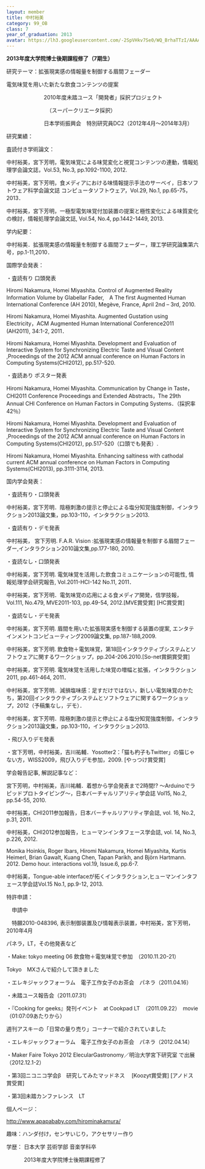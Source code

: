 ```yaml
---
layout: member
title: 中村裕美
category: 99_OB
class: 7
year_of_graduation: 2013
avatar: https://lh3.googleusercontent.com/-2SpVHkv7Se0/WQ_BrhaTTzI/AAAAAAAAqMg/4aKcuitBaUEq4lu4V-UXeUnWeqBgtnT9wCLcB/p-s300/nakamura1.jpg
---
```

**2013年度大学院博士後期課程修了（7期生）**

研究テーマ：拡張現実感の情報量を制御する眉間フェーダー

電気味覚を用いた新たな飲食コンテンツの提案

　　　　　　　2010年度未踏ユース「開発者」採択プロジェクト

　　　　　　　　（スーパークリエータ採択）

　　　　　　　日本学術振興会　特別研究員DC2（2012年4月～2014年3月）



研究業績：

査読付き学術論文：

中村裕美，宮下芳明，電気味覚による味覚変化と視覚コンテンツの連動，情報処理学会論文誌，Vol.53, No.3, pp.1092-1100, 2012.

中村裕美，宮下芳明，食メディアにおける味情報提示手法のサーベイ，日本ソフトウェア科学会論文誌 コンピュータソフトウェア，Vol.29, No.1, pp.65-75，2013．

中村裕美，宮下芳明，一極型電気味覚付加装置の提案と極性変化による味質変化の検討，情報処理学会論文誌, Vol.54, No.4, pp.1442-1449, 2013.

学内紀要：

中村裕美．拡張現実感の情報量を制御する眉間フェーダー，理工学研究論集第六号，pp.1-11,2010．

国際学会発表：

・査読有り 口頭発表

Hiromi Nakamura, Homei Miyashita. Control of Augmented Reality Information Volume by Glabellar Fader,　A The first Augmented Human International Conference (AH 2010), Megève, France, April 2nd – 3rd, 2010.

Hiromi Nakamura, Homei Miyashita. Augmented Gustation using Electricity，ACM Augmented Human International Conference2011 (AH2011), 34:1-2, 2011．

Hiromi Nakamura, Homei Miyashita. Development and Evaluation of Interactive System for Synchronizing Electric Taste and Visual Content ,Proceedings of the 2012 ACM annual conference on Human Factors in Computing Systems(CHI2012), pp.517-520.

・査読あり ポスター発表

Hiromi Nakamura, Homei Miyashita. Communication by Change in Taste，CHI2011 Conference Proceedings and Extended Abstracts，The 29th Annual CHI Conference on Human Factors in Computing Systems．（採択率42％）

Hiromi Nakamura, Homei Miyashita. Development and Evaluation of Interactive System for Synchronizing Electric Taste and Visual Content ,Proceedings of the 2012 ACM annual conference on Human Factors in Computing Systems(CHI2012), pp.517-520（口頭でも発表）.

Hiromi Nakamura, Homei Miyashita. Enhancing saltiness with cathodal current ACM annual conference on Human Factors in Computing Systems(CHI2013), pp.3111-3114, 2013.

国内学会発表：

・査読有り・口頭発表

中村裕美，宮下芳明．陰極刺激の提示と停止による塩分知覚強度制御，インタラクション2013論文集，pp.103-110，インタラクション2013.

・査読有り・デモ発表

中村裕美， 宮下芳明. F.A.R. Vision :拡張現実感の情報量を制御する眉間フェーダー,インタラクション2010論文集,pp.177-180, 2010.

・査読なし・口頭発表

中村裕美，宮下芳明. 電気味覚を活用した飲食コミュニケーションの可能性, 情報処理学会研究報告, Vol.2011-HCI-142 No.11, 2011．

中村裕美，宮下芳明．電気味覚の応用による食メディア開発，信学技報，Vol.111, No.479, MVE2011-103, pp.49-54, 2012.[MVE賞受賞] [HC賞受賞]

・査読なし・デモ発表

中村裕美，宮下芳明. 眉間を用いた拡張現実感を制御する装置の提案, エンタテインメントコンピューティング2009論文集, pp.187-188,2009.

中村裕美，宮下芳明. 飲食物＋電気味覚，第18回インタラクティブシステムとソフトウェアに関するワークショップ，pp.204-206.2010.[So-net賞銅賞受賞]

中村裕美，宮下芳明. 電気味覚を活用した味覚の増幅と拡張，インタラクション2011, pp.461-464, 2011．

中村裕美，宮下芳明．減損塩味感：足すだけではない，新しい電気味覚のかたち，第20回インタラクティブシステムとソフトウェアに関するワークショップ，2012（予稿集なし，デモ）．

中村裕美，宮下芳明．陰極刺激の提示と停止による塩分知覚強度制御，インタラクション2013論文集，pp.103-110，インタラクション2013.

・飛び入りデモ発表

・宮下芳明，中村裕美，吉川祐輔．Yosotter2：「猫も杓子もTwitter」の猫じゃない方，WISS2009，飛び入りデモ参加，2009. [やっつけ賞受賞]

学会報告記事, 解説記事など：

宮下芳明，中村裕美，吉川祐輔．着想から学会発表まで2時間!? ～Arduinoでラピッドプロトタイピング～，日本バーチャルリアリティ学会誌 Vol15, No.2, pp.54-55, 2010.

中村裕美，CHI2011参加報告，日本バーチャルリアリティ学会誌, vol. 16, No.2, p.31, 2011.

中村裕美，CHI2012参加報告，ヒューマンインタフェース学会誌, vol. 14, No.3, p.226, 2012.

Monika Hoinkis, Roger Ibars, Hiromi Nakamura, Homei Miyashita, Kurtis Heimerl, Brian Gawalt, Kuang Chen, Tapan Parikh, and Björn Hartmann. 2012. Demo hour. interactions vol.19, Issue.6, pp.6-7.

中村裕美，Tongue-able interfaceが拓くインタラクション,ヒューマンインタフェース学会誌Vol.15 No.1, pp.9-12, 2013.　

特許申請：

　申請中

　特願2010-048396, 表示制御装置及び情報表示装置，中村裕美，宮下芳明，2010年4月

パネラ，LT，その他発表など

・Make: tokyo meeting 06 飲食物＋電気味覚で参加　（2010.11.20-21）

Tokyo　MXさんで紹介して頂きました

・エレキジャックフォーラム　電子工作女子のお茶会　パネラ（2011.04.16）

・未踏ユース報告会（2011.07.31）

・『Cooking for geeks』発刊イベント　at Cookpad LT　（2011.09.22）　movie（01:07:09あたりから）

週刊アスキーの「日常の量り売り」コーナーで紹介されていました

・エレキジャックフォーラム　電子工作女子のお茶会　パネラ（2012.04.14）

・Maker Faire Tokyo 2012 ElecularGastronomy／明治大学宮下研究室 で出展（2012.12.1-2）

・第3回ニコニコ学会β　研究してみたマッドネス　 [Koozyt賞受賞] [アノドス賞受賞]

・第3回未踏カンファレンス　LT

個人ページ：



http://www.apapababy.com/hirominakamura/



趣味：ハンダ付け，センサいじり，アクセサリー作り

学歴： 日本大学 芸術学部 音楽学科卒

　　　 2013年度大学院博士後期課程修了